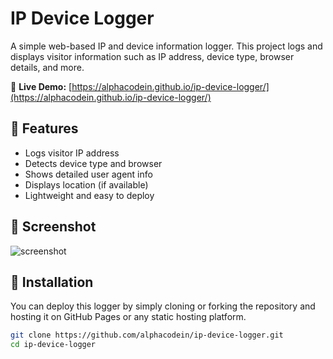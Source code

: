 # IP Device Logger

A simple web-based IP and device information logger. This project logs and displays visitor information such as IP address, device type, browser details, and more.

🚀 **Live Demo:** [https://alphacodein.github.io/ip-device-logger/](https://alphacodein.github.io/ip-device-logger/)

## 🧩 Features

- Logs visitor IP address
- Detects device type and browser
- Shows detailed user agent info
- Displays location (if available)
- Lightweight and easy to deploy

## 📸 Screenshot

![screenshot](screenshot.png) <!-- Replace or add a real screenshot if available -->

## 🔧 Installation

You can deploy this logger by simply cloning or forking the repository and hosting it on GitHub Pages or any static hosting platform.

```bash
git clone https://github.com/alphacodein/ip-device-logger.git
cd ip-device-logger
